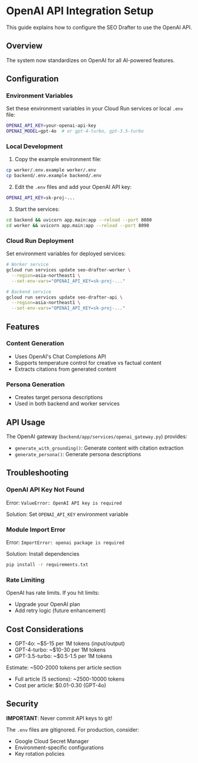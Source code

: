 # OpenAI API Integration Setup

This guide explains how to configure the SEO Drafter to use the OpenAI API.

## Overview

The system now standardizes on OpenAI for all AI-powered features.

## Configuration

### Environment Variables

Set these environment variables in your Cloud Run services or local `.env` file:

```bash
OPENAI_API_KEY=your-openai-api-key
OPENAI_MODEL=gpt-4o  # or gpt-4-turbo, gpt-3.5-turbo
```

### Local Development

1. Copy the example environment file:
```bash
cp worker/.env.example worker/.env
cp backend/.env.example backend/.env
```

2. Edit the `.env` files and add your OpenAI API key:
```bash
OPENAI_API_KEY=sk-proj-...
```

3. Start the services:
```bash
cd backend && uvicorn app.main:app --reload --port 8080
cd worker && uvicorn app.main:app --reload --port 8090
```

### Cloud Run Deployment

Set environment variables for deployed services:

```bash
# Worker service
gcloud run services update seo-drafter-worker \
  --region=asia-northeast1 \
  --set-env-vars="OPENAI_API_KEY=sk-proj-..."

# Backend service
gcloud run services update seo-drafter-api \
  --region=asia-northeast1 \
  --set-env-vars="OPENAI_API_KEY=sk-proj-..."
```

## Features

### Content Generation
- Uses OpenAI's Chat Completions API
- Supports temperature control for creative vs factual content
- Extracts citations from generated content

### Persona Generation
- Creates target persona descriptions
- Used in both backend and worker services

## API Usage

The OpenAI gateway (`backend/app/services/openai_gateway.py`) provides:

- `generate_with_grounding()`: Generate content with citation extraction
- `generate_persona()`: Generate persona descriptions

## Troubleshooting

### OpenAI API Key Not Found
Error: `ValueError: OpenAI API key is required`

Solution: Set `OPENAI_API_KEY` environment variable

### Module Import Error
Error: `ImportError: openai package is required`

Solution: Install dependencies
```bash
pip install -r requirements.txt
```

### Rate Limiting
OpenAI has rate limits. If you hit limits:
- Upgrade your OpenAI plan
- Add retry logic (future enhancement)

## Cost Considerations

- GPT-4o: ~$5-15 per 1M tokens (input/output)
- GPT-4-turbo: ~$10-30 per 1M tokens
- GPT-3.5-turbo: ~$0.5-1.5 per 1M tokens

Estimate: ~500-2000 tokens per article section
- Full article (5 sections): ~2500-10000 tokens
- Cost per article: $0.01-0.30 (GPT-4o)

## Security

**IMPORTANT**: Never commit API keys to git!

The `.env` files are gitignored. For production, consider:
- Google Cloud Secret Manager
- Environment-specific configurations
- Key rotation policies
